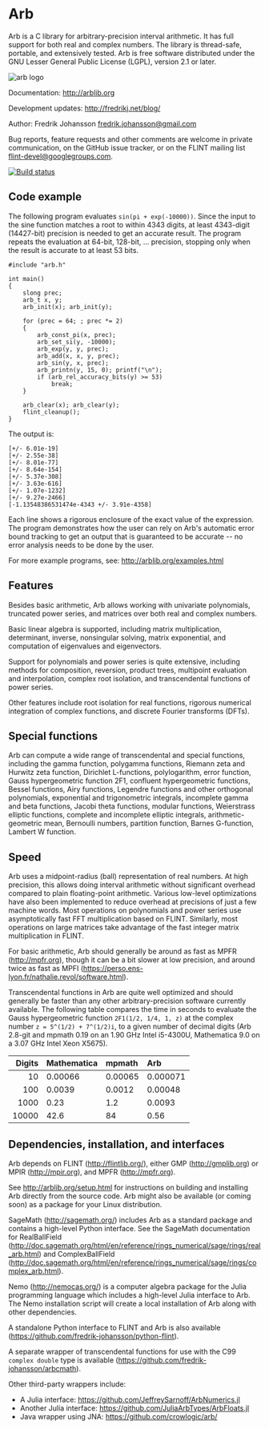 # Arb

Arb is a C library for arbitrary-precision interval arithmetic.
It has full support for both real and complex numbers.
The library is thread-safe, portable, and extensively tested.
Arb is free software distributed under the
GNU Lesser General Public License (LGPL), version 2.1 or later.

![arb logo](http://fredrikj.net/blog/2015/01/arb-2-5-0-released/arbtext.png)

Documentation: http://arblib.org

Development updates: http://fredrikj.net/blog/

Author: Fredrik Johansson <fredrik.johansson@gmail.com>

Bug reports, feature requests and other comments are welcome
in private communication, on the GitHub issue tracker, or on the FLINT mailing list <flint-devel@googlegroups.com>.

[![Build status](https://ci.appveyor.com/api/projects/status/r9bmee3ab3bb7xig?svg=true)](https://ci.appveyor.com/project/fredrik-johansson/arb)

## Code example

The following program evaluates `sin(pi + exp(-10000))`. Since the
input to the sine function matches a root to within 4343 digits,
at least 4343-digit (14427-bit) precision is needed to get an accurate
result. The program repeats the evaluation
at 64-bit, 128-bit, ... precision, stopping only when the
result is accurate to at least 53 bits.

    #include "arb.h"

    int main()
    {
        slong prec;
        arb_t x, y;
        arb_init(x); arb_init(y);

        for (prec = 64; ; prec *= 2)
        {
            arb_const_pi(x, prec);
            arb_set_si(y, -10000);
            arb_exp(y, y, prec);
            arb_add(x, x, y, prec);
            arb_sin(y, x, prec);
            arb_printn(y, 15, 0); printf("\n");
            if (arb_rel_accuracy_bits(y) >= 53)
                break;
        }

        arb_clear(x); arb_clear(y);
        flint_cleanup();
    }

The output is:

    [+/- 6.01e-19]
    [+/- 2.55e-38]
    [+/- 8.01e-77]
    [+/- 8.64e-154]
    [+/- 5.37e-308]
    [+/- 3.63e-616]
    [+/- 1.07e-1232]
    [+/- 9.27e-2466]
    [-1.13548386531474e-4343 +/- 3.91e-4358]

Each line shows a rigorous enclosure of the exact value
of the expression. The program demonstrates how the user
can rely on Arb's automatic error bound tracking to get an output
that is guaranteed to be accurate -- no error analysis
needs to be done by the user.

For more example programs, see: http://arblib.org/examples.html

## Features

Besides basic arithmetic, Arb allows working with univariate
polynomials, truncated power series, and matrices
over both real and complex numbers.

Basic linear algebra is supported, including matrix multiplication,
determinant, inverse, nonsingular solving, matrix exponential,
and computation of eigenvalues and eigenvectors.

Support for polynomials and power series is quite extensive,
including methods for composition, reversion, product trees,
multipoint evaluation and interpolation, complex root isolation,
and transcendental functions of power series.

Other features include root isolation for real functions, rigorous numerical
integration of complex functions, and discrete Fourier transforms (DFTs).

## Special functions

Arb can compute a wide range of transcendental and special functions,
including the gamma function, polygamma functions,
Riemann zeta and Hurwitz zeta function, Dirichlet L-functions, polylogarithm,
error function, Gauss hypergeometric function 2F1, confluent
hypergeometric functions, Bessel functions, Airy functions,
Legendre functions and other orthogonal polynomials,
exponential and trigonometric integrals, incomplete gamma and beta functions,
Jacobi theta functions, modular functions, Weierstrass elliptic functions,
complete and incomplete elliptic integrals, arithmetic-geometric mean,
Bernoulli numbers, partition function, Barnes G-function, Lambert W function.

## Speed

Arb uses a midpoint-radius (ball) representation of real numbers.
At high precision, this allows doing interval arithmetic without
significant overhead compared to plain floating-point arithmetic.
Various low-level optimizations have also been implemented
to reduce overhead at precisions of just a few machine
words. Most operations on polynomials and power series
use asymptotically fast FFT multiplication based on FLINT.
Similarly, most operations on large matrices take advantage
of the fast integer matrix multiplication in FLINT.

For basic arithmetic, Arb should generally be around as fast
as MPFR (http://mpfr.org), though it can be a bit slower
at low precision, and around twice as fast as MPFI
(https://perso.ens-lyon.fr/nathalie.revol/software.html).

Transcendental functions in Arb are quite well optimized and
should generally be faster than any other arbitrary-precision
software currently available. The following table
compares the time in seconds to evaluate the Gauss
hypergeometric function `2F1(1/2, 1/4, 1, z)` at
the complex number `z = 5^(1/2) + 7^(1/2)i`, to a given
number of decimal digits (Arb 2.8-git and mpmath 0.19 on
an 1.90 GHz Intel i5-4300U, Mathematica 9.0 on a 3.07 GHz Intel Xeon X5675).

| Digits  | Mathematica |     mpmath |      Arb   |
| -------:|:------------|:-----------|:-----------|
|      10 |     0.00066 |    0.00065 |   0.000071 |
|     100 |     0.0039  |    0.0012  |   0.00048  |
|    1000 |     0.23    |    1.2     |   0.0093   |
|   10000 |     42.6    |    84      |   0.56     |

## Dependencies, installation, and interfaces

Arb depends on FLINT (http://flintlib.org/), either
GMP (http://gmplib.org) or MPIR (http://mpir.org),
and MPFR (http://mpfr.org). 

See http://arblib.org/setup.html for instructions
on building and installing Arb directly from the source code.
Arb might also be available (or coming soon) as a package for
your Linux distribution.

SageMath (<http://sagemath.org/>) includes Arb as a standard package
and contains a high-level Python interface. See the SageMath documentation
for RealBallField (http://doc.sagemath.org/html/en/reference/rings_numerical/sage/rings/real_arb.html)
and ComplexBallField (http://doc.sagemath.org/html/en/reference/rings_numerical/sage/rings/complex_arb.html).

Nemo (<http://nemocas.org/>) is a computer algebra package for
the Julia programming language which includes a high-level
Julia interface to Arb. The Nemo installation script will
create a local installation of Arb along with other dependencies.

A standalone Python interface to FLINT and Arb is also available
(<https://github.com/fredrik-johansson/python-flint>).

A separate wrapper of transcendental functions for use with the
C99 `complex double` type is available
(<https://github.com/fredrik-johansson/arbcmath>).

Other third-party wrappers include:
* A Julia interface: https://github.com/JeffreySarnoff/ArbNumerics.jl
* Another Julia interface: https://github.com/JuliaArbTypes/ArbFloats.jl
* Java wrapper using JNA: https://github.com/crowlogic/arb/

